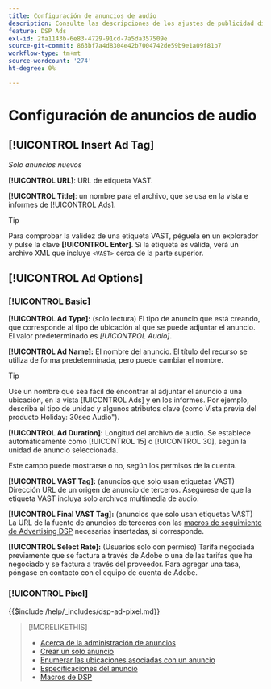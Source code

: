 ```yaml
---
title: Configuración de anuncios de audio
description: Consulte las descripciones de los ajustes de publicidad disponibles para anuncios de audio.
feature: DSP Ads
exl-id: 2fa1143b-6e83-4729-91cd-7a5da357509e
source-git-commit: 863bf7a4d8304e42b7004742de59b9e1a09f81b7
workflow-type: tm+mt
source-wordcount: '274'
ht-degree: 0%

---
```


# Configuración de anuncios de audio

## [!UICONTROL Insert Ad Tag]

*Solo anuncios nuevos*

**[!UICONTROL URL]**: URL de etiqueta VAST.

**[!UICONTROL Title]**: un nombre para el archivo, que se usa en la vista e informes de [!UICONTROL Ads].

>[!TIP]
>
> Para comprobar la validez de una etiqueta VAST, péguela en un explorador y pulse la clave **[!UICONTROL Enter]**. Si la etiqueta es válida, verá un archivo XML que incluye `<VAST>` cerca de la parte superior.

## [!UICONTROL Ad Options]

### [!UICONTROL Basic]

**[!UICONTROL Ad Type]:** (solo lectura) El tipo de anuncio que está creando, que corresponde al tipo de ubicación al que se puede adjuntar el anuncio. El valor predeterminado es *[!UICONTROL Audio]*.

**[!UICONTROL Ad Name]:** El nombre del anuncio. El título del recurso se utiliza de forma predeterminada, pero puede cambiar el nombre.

>[!TIP]
>
> Use un nombre que sea fácil de encontrar al adjuntar el anuncio a una ubicación, en la vista [!UICONTROL Ads] y en los informes. Por ejemplo, describa el tipo de unidad y algunos atributos clave (como Vista previa del producto Holiday: 30sec Audio&quot;).

**[!UICONTROL Ad Duration]:** Longitud del archivo de audio. Se establece automáticamente como [!UICONTROL 15] o [!UICONTROL 30], según la unidad de anuncio seleccionada.

Este campo puede mostrarse o no, según los permisos de la cuenta.

**[!UICONTROL VAST Tag]:** (anuncios que solo usan etiquetas VAST) Dirección URL de un origen de anuncio de terceros. Asegúrese de que la etiqueta VAST incluya solo archivos multimedia de audio.

**[!UICONTROL Final VAST Tag]:** (anuncios que solo usan etiquetas VAST) La URL de la fuente de anuncios de terceros con las [macros de seguimiento de Advertising DSP](/help/dsp/campaign-management/macros.md) necesarias insertadas, si corresponde.

**[!UICONTROL Select Rate]:** (Usuarios solo con permiso) Tarifa negociada previamente que se factura a través de Adobe o una de las tarifas que ha negociado y se factura a través del proveedor. Para agregar una tasa, póngase en contacto con el equipo de cuenta de Adobe.

### [!UICONTROL Pixel]

<!-- **[!UICONTROL Pixel]:** -->

{{$include /help/_includes/dsp-ad-pixel.md}}

>[!MORELIKETHIS]
>
>* [Acerca de la administración de anuncios](ad-about.md)
>* [Crear un solo anuncio](ad-create.md)
>* [Enumerar las ubicaciones asociadas con un anuncio](/help/dsp/campaign-management/ads/ad-list-placements.md)
>* [Especificaciones del anuncio](ad-specs.md)
>* [Macros de DSP](/help/dsp/campaign-management/macros.md)
